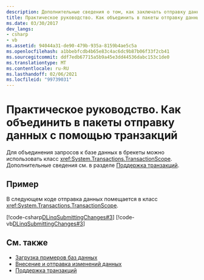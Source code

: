 ```yaml
---
description: Дополнительные сведения о том, как заключать отправку данных с помощью транзакций.
title: Практическое руководство. Как объединить в пакеты отправку данных с помощью транзакций
ms.date: 03/30/2017
dev_langs:
- csharp
- vb
ms.assetid: 94044a31-de90-479b-935a-8159b4ae5c5a
ms.openlocfilehash: a1bbebfcdb4b65e83c4ac6dc9b87b06f33f2cb41
ms.sourcegitcommit: ddf7edb67715a5b9a45e3dd44536dabc153c1de0
ms.translationtype: MT
ms.contentlocale: ru-RU
ms.lasthandoff: 02/06/2021
ms.locfileid: "99739031"
---
```

# <a name="how-to-bracket-data-submissions-by-using-transactions"></a>Практическое руководство. Как объединить в пакеты отправку данных с помощью транзакций

Для объединения запросов к базе данных в брекеты можно использовать класс <xref:System.Transactions.TransactionScope>. Дополнительные сведения см. в разделе [Поддержка транзакций](transaction-support.md).  
  
## <a name="example"></a>Пример  

 В следующем коде отправка данных помещается в класс <xref:System.Transactions.TransactionScope>.  
  
 [!code-csharp[DLinqSubmittingChanges#3](../../../../../../samples/snippets/csharp/VS_Snippets_Data/DLinqSubmittingChanges/cs/Program.cs#3)]
 [!code-vb[DLinqSubmittingChanges#3](../../../../../../samples/snippets/visualbasic/VS_Snippets_Data/DLinqSubmittingChanges/vb/Module1.vb#3)]  
  
## <a name="see-also"></a>См. также

- [Загрузка примеров баз данных](downloading-sample-databases.md)
- [Внесение и отправка изменений данных](making-and-submitting-data-changes.md)
- [Поддержка транзакций](transaction-support.md)
